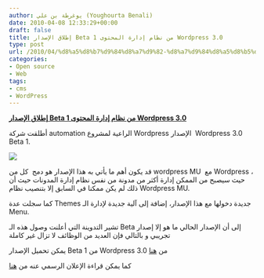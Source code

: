 ```yaml
---
author: يوغرطة بن علي (Youghourta Benali)
date: 2010-04-08 12:33:29+00:00
draft: false
title: إطلاق الإصدار Beta 1 من نظام إدارة المحتوى Wordpress 3.0
type: post
url: /2010/04/%d8%a5%d8%b7%d9%84%d8%a7%d9%82-%d8%a7%d9%84%d8%a5%d8%b5%d8%af%d8%a7%d8%b1-beta-1-%d9%85%d9%86-%d9%86%d8%b8%d8%a7%d9%85-%d8%a5%d8%af%d8%a7%d8%b1%d8%a9-%d8%a7%d9%84%d9%85%d8%ad%d8%aa%d9%88%d9%89-wordpre/
categories:
- Open source
- Web
tags:
- cms
- WordPress
---
```


[**إطلاق الإصدار Beta 1 من نظام إدارة المحتوى Wordpress 3.0**](https://www.it-scoop.com/2010/04/%d8%a5%d8%b7%d9%84%d8%a7%d9%82-%d8%a7%d9%84%d8%a5%d8%b5%d8%af%d8%a7%d8%b1-beta-1-%d9%85%d9%86-%d9%86%d8%b8%d8%a7%d9%85-%d8%a5%d8%af%d8%a7%d8%b1%d8%a9-%d8%a7%d9%84%d9%85%d8%ad%d8%aa%d9%88%d9%89-wordpre/)


أطلقت شركة automation الراعية لمشروع Wordpress الإصدار  Wordpress 3.0 Beta 1.

[![](https://www.it-scoop.com/wp-content/uploads/2009/12/wordpress-logo.png)
](https://www.it-scoop.com/2010/04/%d8%a5%d8%b7%d9%84%d8%a7%d9%82-%d8%a7%d9%84%d8%a5%d8%b5%d8%af%d8%a7%d8%b1-beta-1-%d9%85%d9%86-%d9%86%d8%b8%d8%a7%d9%85-%d8%a5%d8%af%d8%a7%d8%b1%d8%a9-%d8%a7%d9%84%d9%85%d8%ad%d8%aa%d9%88%d9%89-wordpre/)

قد يكون أهم ما يأتي به هذا الإصدار هو دمج  كل من wordpress MU  مع Wordpress ، حيث سيصبح من الممكن إدارة أكثر من مدونة من نفس نظام إدارة المدونات حيث أن ذلك لم يكن ممكنا في السابق إلا بتنصيب نظام Wordpress MU.

كما سجلت عدة Themes جديدة دخولها مع هذا الإصدار، إضافة إلى آلية جديدة لإدارة الـ Menu.

تشير التدوينة التي أعلنت وصول هذه الـ Beta إلى أن الإصدار الحالي ما هو إلا إصدار تجريبي و بالتالي فإن العديد من الوظائف لا تزال غير كاملة

يمكن تحميل الإصدار Beta 1 من Wordpress 3.0 من [هنا](http://wordpress.org/wordpress-3.0-beta1.zip)

كما يمكن قراءة الإعلان الرسمي عنه من [هنا](http://wordpress.org/development/2010/04/wordpress-3-0-beta-1/)
